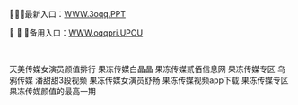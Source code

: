 <p>
	🚝🚝🚝最新入口：<a href="http://www.baidu.com/link?url=6MA2SWnO3Raqke39an_0PUxosM6ZrUGzi1BN9tNnlPW&wd">WWW.3oqq.PPT</a> 
	<p>
		🐬
🐬
🐬备用入口：<a href="http://www.baidu.com/link?url=6MA2SWnO3Raqke39an_0PUxosM6ZrUGzi1BN9tNnlPW&wd">WWW.oqqpri.UPOU</a> 
	</p>
	<p>
		<br />
	</p>
	<p>
		天美传媒女演员颜值排行
果冻传媒白晶晶
果冻传媒贰佰信息网
果冻传媒专区
乌鸦传媒
潘甜甜3段视频
果冻传媒女演员舒畅
果冻传媒视频app下载
果冻传媒专区
果冻传媒颜值的最高一期
	</p>
